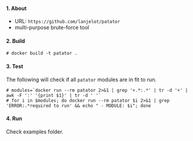 #### 1. About

- URL: `https://github.com/lanjelot/patator`
- multi-purpose brute-force tool


#### 2. Build
```
# docker build -t patator .
```


#### 3. Test

The following will check if all `patator` modules are in fit to run.
```
# modules=`docker run --rm patator 2>&1 | grep '+.*:.*' | tr -d '+' | awk -F ':' '{print $1}' | tr -d ' '`
# for i in $modules; do docker run --rm patator $i 2>&1 | grep 'ERROR:.*required to run' && echo " - MODULE: $i"; done
```


#### 4. Run

Check examples folder.
